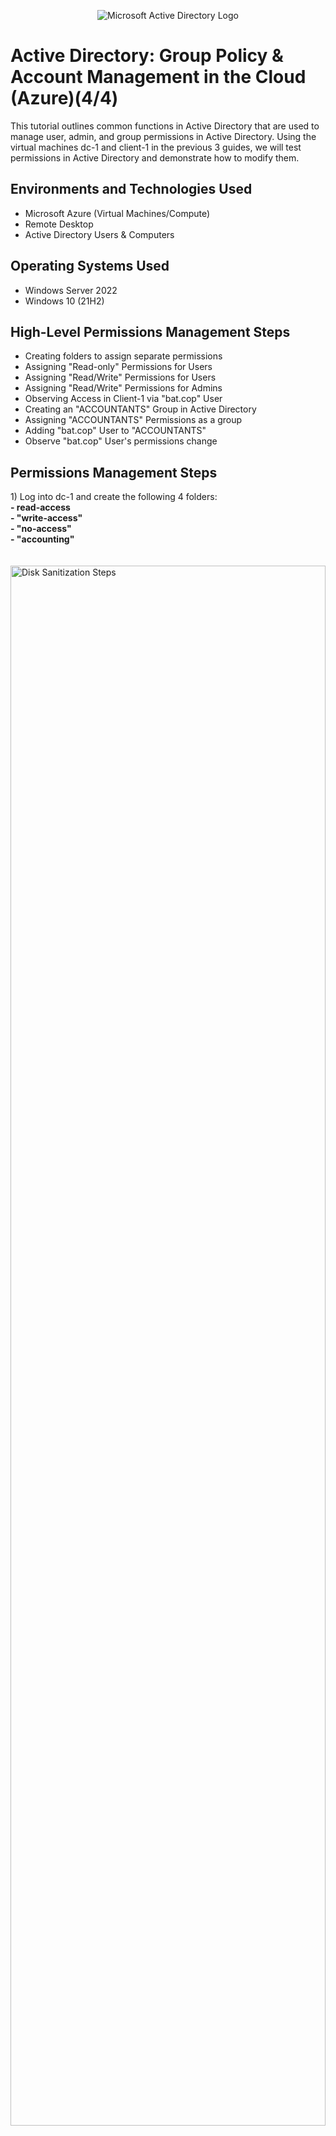 <p align="center">
<img src="https://i.imgur.com/pU5A58S.png" alt="Microsoft Active Directory Logo"/>
</p>

<h1>Active Directory: Group Policy & Account Management in the Cloud (Azure)(4/4)</h1>
This tutorial outlines common functions in Active Directory that are used to manage user, admin, and group permissions in Active Directory.  Using the virtual machines dc-1 and client-1 in the previous 3 guides, we will test permissions in Active Directory and demonstrate how to modify them.<br />


<h2>Environments and Technologies Used</h2>

- Microsoft Azure (Virtual Machines/Compute)
- Remote Desktop
- Active Directory Users & Computers

<h2>Operating Systems Used </h2>

- Windows Server 2022
- Windows 10 (21H2)
  
<h2>High-Level Permissions Management Steps</h2>

- Creating folders to assign separate permissions
- Assigning "Read-only" Permissions for Users
- Assigning "Read/Write" Permissions for Users
- Assigning "Read/Write" Permissions for Admins
- Observing Access in Client-1 via "bat.cop" User
- Creating an "ACCOUNTANTS" Group in Active Directory
- Assigning "ACCOUNTANTS" Permissions as a group
- Adding "bat.cop" User to "ACCOUNTANTS"
- Observe "bat.cop" User's permissions change


<h2>Permissions Management Steps</h2>

<p>
1) Log into dc-1 and create the following 4 folders: <br />
  <strong>- read-access <br />
  - "write-access" <br />
  - "no-access" <br />
  - "accounting"</strong> <br />
  <br />
  <br />
<img src="https://i.imgur.com/8N9IybO.png" height="80%" width="100%" alt="Disk Sanitization Steps"/><br />
</p>
<br />
<br />
<br />

<p>
2) To begin allocating permissions, navigate to: <strong>[Right-Click] read-access > Properties > Sharing > Share</strong>.<br />
  <br />
<img src="https://i.imgur.com/ChfzJYQ.png" height="60%" width="40%" alt="Disk Sanitization Steps"/><br />
<img src="https://i.imgur.com/k0USdbk.png" height="60%" width="40%" alt="Disk Sanitization Steps"/><br />
<img src="https://i.imgur.com/Z6WpZu0.png" height="60%" width="40%" alt="Disk Sanitization Steps"/><br />
</p>
<br />
<br />
<br />
<br />

<p>
3) If <strong>"Read"</strong> permissions were allocated successfully, in <strong>Client-1</strong> (our test user), we should have access to the <strong>"read-access"</strong> folder.<br />
  <br />
<img src="https://i.imgur.com/svaH8NV.png" height="60%" width="40%" alt="Disk Sanitization Steps"/><br />
</p>
<br />
<br />
<br />
<br />

<p>
4) Once here, add <strong>"Domain Users"</strong> and give them <strong>"Read/Write"</strong> permissions by clicking on the dropdown as seen below.<br />
  <br />
<img src="https://i.imgur.com/a1bWXJU.png" height="60%" width="60%" alt="Disk Sanitization Steps"/> <br />
<img src="https://i.imgur.com/FAALtXa.png" height="60%" width="60%" alt="Disk Sanitization Steps"/> <br />
</p>
<br />
<br />
<br />
<br />


<p>
5) If <strong>"Read/Write"</strong> permissions were allocated successfully, in <strong>Client-1</strong> (our test user), we should have access to the <strong>"write-access"</strong> folder. <br />
  <br />
<img src="https://i.imgur.com/MWphZa7.png" height="80%" width="100%" alt="Disk Sanitization Steps"/> <br />
  
</p>
<br />
<br />
<br />
<br />

<p>
6) Open the command prompt as an administrator, and type <strong>"gpupdate /force"</strong>.  As you can see, the updates should complete successfully.<br />
  <br />
<img src="https://i.imgur.com/nyNmjWe.png" height="60%" width="100%" alt="Disk Sanitization Steps"/> <br />
<img src="https://i.imgur.com/SQWk3VC.png" height="60%" width="100%" alt="Disk Sanitization Steps"/> <br />

  
</p>
<br />
<br />
<br />
<br />

<p>
7) If "Read/Write" permissions were allocated successfully to only admins, in Client-1 (our test user), we should NOT have access to the "no-access" folder, since we are logged onto Client-1 as a user and not an admin. <br />
  <br />
<img src="https://i.imgur.com/orEfnz4.png" height="60%" width="100%" alt="Disk Sanitization Steps"/> <br />
</p>
<br />
<br />
<br />
<br />

<p>
8) Now, we will create a new "ACCOUNTANTS" group in dc-1 to assign permissions to the "accounting" folder. Navigate to Active Directory Users & Computers > [Right Click] mydomain.com > New > Organizational Unit. Name the new Organizational Unit "_GROUPS", this is where the "ACCOUNTANTS" group will be located. <br />
  <br />
<img src="https://i.imgur.com/Lya01lw.png" height="80%" width="100%" alt="Disk Sanitization Steps"/><br />
</p>
<br />
<br />
<br />
<br />



<p>
9) Next, navigate to: Active Directory Users & Computers > mydomain.com > [Right Click] Groups > New > Group. Name the group "ACCOUNTANTS".<br />
  <br />
  <br />
<img src="https://i.imgur.com/J1gt5Py.png" height="80%" width="100%" alt="Disk Sanitization Steps"/> <br />
<img src="https://i.imgur.com/CmrZU2y.png" height="80%" width="60%" alt="Disk Sanitization Steps"/> <br /> 
</p>
<br />
<br />
<br />
<br />


<p>
10) Next, navigate to the "accounting" folder we created in dc-1 and select properties.  Give "Read/Write" permissions to the "ACCOUNTANTS" group as shown below.<br />.
  <br />
<img src="https://i.imgur.com/U1mxqJE.png" height="80%" width="100%" alt="Disk Sanitization Steps"/> <br />
<img src="https://i.imgur.com/aa0o4bP.png" height="60%" width="60%" alt="Disk Sanitization Steps"/> <br />
</p>
<br />
<br />
<br />
<br />


<p>
11) If "Read/Write" permissions were allocated successfully to only "ACCOUNTANTS", in Client-1 (our test user), we should NOT have access to the "accounting" folder, since we are logged onto Client-1 as a user which has NOT been added to the "ACCOUNTANTS" group in Active Directory. <br />
  <br />
<img src="https://i.imgur.com/jqn4kX2.png" height="80%" width="100%" alt="Disk Sanitization Steps"/><br />
</p>
<br />
<br />
<br />

<p>
12) To add our test user "bat.cop" to the "_USERS" group, navigate to Active Directory Users and Computers > mydomain.com > _GROUPS > [Double Click] ACCOUNTANTS.  Then, select "Add" and add "bat.cop" as a user, giving them ACCOUNTANTS group permissions. <br />
  <br />
<img src="https://i.imgur.com/gSvLELe.png" height="80%" width="100%" alt="Disk Sanitization Steps"/><br />
<img src="https://i.imgur.com/O6PjBn4.png" height="60%" width="40%" alt="Disk Sanitization Steps"/> <br />
</p>
<br />
<br />
<br />
<br />



<p>
13) As seen below, in the event viewer, you can see all logon attempts and make security decisions based off of them.  Here, we see all login attempts by <strong>bat.cop</strong> and can see where access was restored in the lab environment.</strong><br />
  <br />
<img src="https://i.imgur.com/rVMANvx.png" height="60%" width="80%" alt="Disk Sanitization Steps"/> <br />
  
</p>
<br />
<br />
<br />
<br />

14) Log into <strong>dc-1</strong> as an administrator, navigate to the search bar, and type <strong>"run"</strong>. Then, type <strong>"gpmc.msc"</strong>. <br />
  <br />
<img src="https://i.imgur.com/qnmxkSn.png" height="40%" width="60%" alt="Disk Sanitization Steps"/><br />
</p>
<br />
<br />
<br />
